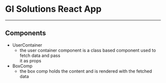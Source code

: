 # GI Solutions React App

---

## Components
- UserContainer
  + the user container component is a class based component used to fetch data and pass  
  it as props
- BoxComp
  + the box comp holds the content and is rendered with the fetched data
